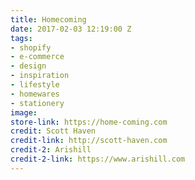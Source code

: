 ```yaml
---
title: Homecoming
date: 2017-02-03 12:19:00 Z
tags:
- shopify
- e-commerce
- design
- inspiration
- lifestyle
- homewares
- stationery
image: 
store-link: https://home-coming.com
credit: Scott Haven
credit-link: http://scott-haven.com
credit-2: Arishill
credit-2-link: https://www.arishill.com
---
```


